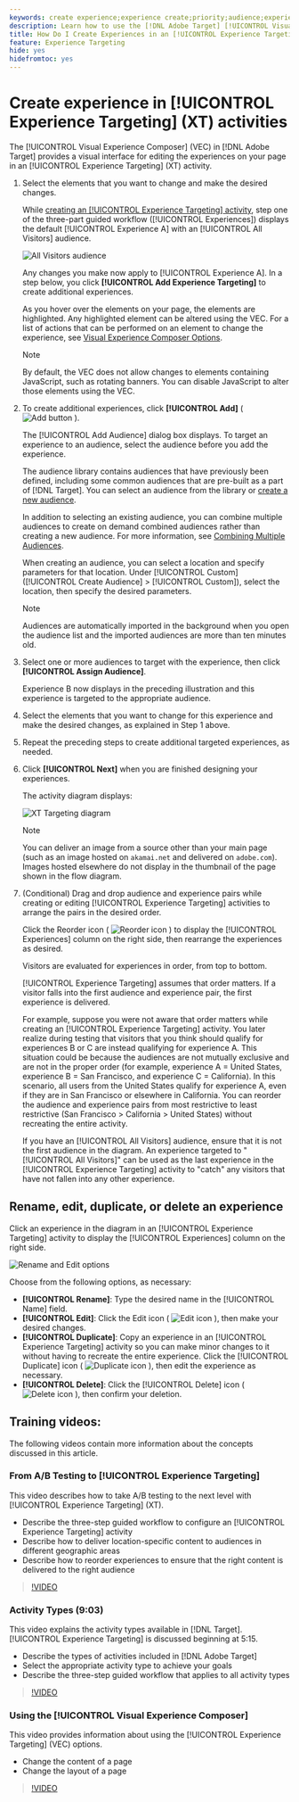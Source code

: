 ```yaml
---
keywords: create experience;experience create;priority;audience;experience;visual experience composer
description: Learn how to use the [!DNL Adobe Target] [!UICONTROL Visual Experience Composer] (VEC) to create and edit experiences on your page in an [!UICONTROL Experience Targeting] (XT) activity.
title: How Do I Create Experiences in an [!UICONTROL Experience Targeting] Activity?
feature: Experience Targeting
hide: yes
hidefromtoc: yes
---
```

# Create experience in [!UICONTROL Experience Targeting] (XT) activities

The [!UICONTROL Visual Experience Composer] (VEC) in [!DNL Adobe Target] provides a visual interface for editing the experiences on your page in an [!UICONTROL Experience Targeting] (XT) activity.

1. Select the elements that you want to change and make the desired changes.

   While [creating an [!UICONTROL Experience Targeting] activity](/help/main/c-activities/t-experience-target/t-xt-create/xt-create.md), step one of the three-part guided workflow ([!UICONTROL Experiences]) displays the default [!UICONTROL Experience A] with an [!UICONTROL All Visitors] audience.

   ![All Visitors audience](/help/main/c-activities/t-experience-target/t-xt-create/assets/all-visitors-new.png)

   Any changes you make now apply to [!UICONTROL Experience A]. In a step below, you click **[!UICONTROL Add Experience Targeting]** to create additional experiences.

   As you hover over the elements on your page, the elements are highlighted. Any highlighted element can be altered using the VEC. For a list of actions that can be performed on an element to change the experience, see [Visual Experience Composer Options](/help/main/c-experiences/c-visual-experience-composer/viztarget-options.md).

   >[!NOTE]
   >
   >By default, the VEC does not allow changes to elements containing JavaScript, such as rotating banners. You can disable JavaScript to alter those elements using the VEC.

1. To create additional experiences, click **[!UICONTROL Add]** ( ![Add button](/help/main/assets/icons/Add.svg) ).

   The [!UICONTROL Add Audience] dialog box displays. To target an experience to an audience, select the audience before you add the experience.

   The audience library contains audiences that have previously been defined, including some common audiences that are pre-built as a part of [!DNL Target]. You can select an audience from the library or [create a new audience](/help/main/c-target/c-audiences/audiences.md#concept_65BE870D290E412D8BBF557EEA67C271).

   In addition to selecting an existing audience, you can combine multiple audiences to create on demand combined audiences rather than creating a new audience. For more information, see [Combining Multiple Audiences](/help/main/c-target/combining-multiple-audiences.md#concept_A7386F1EA4394BD2AB72399C225981E5).

   When creating an audience, you can select a location and specify parameters for that location. Under [!UICONTROL Custom] ([!UICONTROL Create Audience] > [!UICONTROL Custom]), select the location, then specify the desired parameters.

   >[!NOTE]
   >
   >Audiences are automatically imported in the background when you open the audience list and the imported audiences are more than ten minutes old.

1. Select one or more audiences to target with the experience, then click **[!UICONTROL Assign Audience]**.

   Experience B now displays in the preceding illustration and this experience is targeted to the appropriate audience.

1. Select the elements that you want to change for this experience and make the desired changes, as explained in Step 1 above.

1. Repeat the preceding steps to create additional targeted experiences, as needed.

1. Click **[!UICONTROL Next]** when you are finished designing your experiences.

   The activity diagram displays:

   ![XT Targeting diagram](/help/main/c-activities/t-experience-target/t-xt-create/assets/xt_diagram-refresh.png)

   >[!NOTE]
   >
   >You can deliver an image from a source other than your main page (such as an image hosted on `akamai.net` and delivered on `adobe.com`). Images hosted elsewhere do not display in the thumbnail of the page shown in the flow diagram.

1. (Conditional) Drag and drop audience and experience pairs while creating or editing [!UICONTROL Experience Targeting] activities to arrange the pairs in the desired order.

   Click the Reorder icon ( ![Reorder icon](/help/main/assets/icons/Reorder.svg) ) to display the [!UICONTROL Experiences] column on the right side, then rearrange the experiences as desired.

   Visitors are evaluated for experiences in order, from top to bottom.

   [!UICONTROL Experience Targeting] assumes that order matters. If a visitor falls into the first audience and experience pair, the first experience is delivered.

   For example, suppose you were not aware that order matters while creating an [!UICONTROL Experience Targeting] activity. You later realize during testing that visitors that you think should qualify for experiences B or C are instead qualifying for experience A. This situation could be because the audiences are not mutually exclusive and are not in the proper order (for example, experience A = United States, experience B = San Francisco, and experience C = California). In this scenario, all users from the United States qualify for experience A, even if they are in San Francisco or elsewhere in California. You can reorder the audience and experience pairs from most restrictive to least restrictive (San Francisco > California > United States) without recreating the entire activity.

   If you have an [!UICONTROL All Visitors] audience, ensure that it is not the first audience in the diagram. An experience targeted to "[!UICONTROL All Visitors]" can be used as the last experience in the [!UICONTROL Experience Targeting] activity to "catch" any visitors that have not fallen into any other experience.

## Rename, edit, duplicate, or delete an experience

Click an experience in the diagram in an [!UICONTROL Experience Targeting] activity to display the [!UICONTROL Experiences] column on the right side.

![Rename and Edit options](/help/main/c-activities/t-experience-target/t-xt-create/assets/experience_edit-refresh.png)

Choose from the following options, as necessary:

* **[!UICONTROL Rename]**: Type the desired name in the [!UICONTROL Name] field.
* **[!UICONTROL Edit]**: Click the Edit icon ( ![Edit icon](/help/main/assets/icons/Edit.svg) ), then make your desired changes.
* **[!UICONTROL Duplicate]**: Copy an experience in an [!UICONTROL Experience Targeting] activity so you can make minor changes to it without having to recreate the entire experience. Click the [!UICONTROL Duplicate] icon ( ![Duplicate icon](/help/main/assets/icons/Duplicate.svg) ), then edit the experience as necessary.
* **[!UICONTROL Delete]**: Click the [!UICONTROL Delete] icon (![Delete icon](/help/main/assets/icons/Delete.svg)  ), then confirm your deletion.

## Training videos:

The following videos contain more information about the concepts discussed in this article.

### From A/B Testing to [!UICONTROL Experience Targeting]

This video describes how to take A/B testing to the next level with [!UICONTROL Experience Targeting] (XT).

* Describe the three-step guided workflow to configure an [!UICONTROL Experience Targeting] activity 
* Describe how to deliver location-specific content to audiences in different geographic areas 
* Describe how to reorder experiences to ensure that the right content is delivered to the right audience

>[!VIDEO](https://video.tv.adobe.com/v/22418/)

### Activity Types (9:03)

This video explains the activity types available in [!DNL Target]. [!UICONTROL Experience Targeting] is discussed beginning at 5:15.

* Describe the types of activities included in [!DNL Adobe Target] 
* Select the appropriate activity type to achieve your goals 
* Describe the three-step guided workflow that applies to all activity types

>[!VIDEO](https://video.tv.adobe.com/v/17386)

### Using the [!UICONTROL Visual Experience Composer]

This video provides information about using the [!UICONTROL Experience Targeting] (VEC) options.

* Change the content of a page 
* Change the layout of a page

>[!VIDEO](https://video.tv.adobe.com/v/17399)
